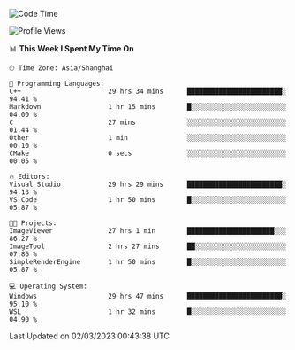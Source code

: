 <!--START_SECTION:waka-->
![Code Time](http://img.shields.io/badge/Code%20Time-715%20hrs%2046%20mins-blue)

![Profile Views](http://img.shields.io/badge/Profile%20Views-4-blue)

📊 **This Week I Spent My Time On** 

```text
🕑︎ Time Zone: Asia/Shanghai

💬 Programming Languages: 
C++                      29 hrs 34 mins      ████████████████████████░   94.41 % 
Markdown                 1 hr 15 mins        █░░░░░░░░░░░░░░░░░░░░░░░░   04.00 % 
C                        27 mins             ░░░░░░░░░░░░░░░░░░░░░░░░░   01.44 % 
Other                    1 min               ░░░░░░░░░░░░░░░░░░░░░░░░░   00.10 % 
CMake                    0 secs              ░░░░░░░░░░░░░░░░░░░░░░░░░   00.05 % 

🔥 Editors: 
Visual Studio            29 hrs 29 mins      ████████████████████████░   94.13 % 
VS Code                  1 hr 50 mins        █░░░░░░░░░░░░░░░░░░░░░░░░   05.87 % 

🐱‍💻 Projects: 
ImageViewer              27 hrs 1 min        ██████████████████████░░░   86.27 % 
ImageTool                2 hrs 27 mins       ██░░░░░░░░░░░░░░░░░░░░░░░   07.86 % 
SimpleRenderEngine       1 hr 50 mins        █░░░░░░░░░░░░░░░░░░░░░░░░   05.87 % 

💻 Operating System: 
Windows                  29 hrs 47 mins      ████████████████████████░   95.10 % 
WSL                      1 hr 32 mins        █░░░░░░░░░░░░░░░░░░░░░░░░   04.90 % 
```


 Last Updated on 02/03/2023 00:43:38 UTC
<!--END_SECTION:waka-->